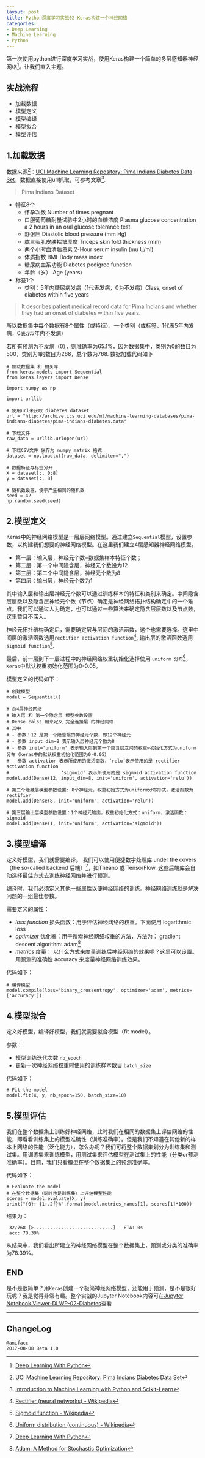 ```yaml
---
layout: post
title: Python深度学习实战02-Keras构建一个神经网络
categories:
- Deep Learning
- Machine Learning
- Python
---
```


第一次使用python进行深度学习实战，使用Keras构建一个简单的多层感知器神经网络[^1]。让我们直入主题。

## 实战流程

- 加载数据
- 模型定义
- 模型编译
- 模型拟合
- 模型评估

## 1.加载数据

数据来源[^2]：[UCI Machine Learning Repository: Pima Indians Diabetes Data Set](http://archive.ics.uci.edu/ml/datasets/Pima+Indians+Diabetes)，数据直接使用url抓取，可参考文章[^3].

> Pima Indians Dataset

- 特征8个
    - 怀孕次数 Number of times pregnant
    - 口服葡萄糖耐量试验中2小时的血糖浓度 Plasma glucose concentration a 2 hours in an oral glucose tolerance test.
    - 舒张压 Diastolic blood pressure (mm Hg)
    - 肱三头肌皮肤褶皱厚度 Triceps skin fold thickness (mm)
    - 两个小时血清胰岛素 2-Hour serum insulin (mu U/ml)
    - 体质指数 BMI-Body mass index
    - 糖尿病血系功能 Diabetes pedigree function
    - 年龄（岁）  Age (years)
- 标签1个
    - 类别：5年内糖尿病发病（1代表发病，0为不发病）Class, onset of diabetes within five years

> It describes patient medical record data for Pima Indians and whether they had an
onset of diabetes within five years.

所以数据集中每个数据有8个属性（或特征），一个类别（或标签，1代表5年内发病，0表示5年内不发病）

若所有预测为不发病（0），则准确率为65.1%，因为数据集中，类别为0的数目为500，类别为1的数目为268，总个数为768. 数据加载代码如下

```
# 加载数据集 和 相关库
from keras.models import Sequential
from keras.layers import Dense

import numpy as np

import urllib

# 使用url来获取 diabetes dataset
url = "http://archive.ics.uci.edu/ml/machine-learning-databases/pima-indians-diabetes/pima-indians-diabetes.data"

# 下载文件
raw_data = urllib.urlopen(url)

# 下载CSV文件 保存为 numpy matrix 格式
dataset = np.loadtxt(raw_data, delimiter=",")

# 数据特征与标签分开
X = dataset[:, 0:8]
y = dataset[:, 8]

# 随机数设置，便于产生相同的随机数
seed = 42
np.random.seed(seed)
```
## 2.模型定义

Keras中的神经网络模型是一层层网络模型。通过建立`Sequential`模型，设置参数，以构建我们想要的神经网络模型。在这里我们建立4层感知器神经网络模型。

- 第一层：输入层，神经元个数=数据集样本特征个数；
- 第二层：第一个中间隐含层，神经元个数设为12
- 第三层：第二个中间隐含层，神经元个数为8
- 第四层：输出层，神经元个数为1

其中输入层和输出层神经元个数可以通过训练样本的特征和类别来确定。中间隐含层层数以及隐含层神经元个数（节点）确定是神经网络拓扑结构确定中的一个难点。我们可以通过人为确定，也可以通过一些算法来确定隐含层层数以及节点数，这里暂且不深入。

神经元拓扑结构确定后，需要确定层与层间的激活函数，这个也需要选择。这里中间层的激活函数选用`rectifier activation function`[^4], 输出层的激活函数选用 `sigmoid function`[^5].

最后，前一层到下一层过程中的神经网络权重初始化选择使用 `uniform 分布`[^6]，`Keras`中默认权重初始化范围为0-0.05。

模型定义的代码如下：

```
# 创建模型
model = Sequential()

# 总4层神经网络
# 输入层 和 第一个隐含层 模型参数设置
# Dense calss 用来定义 完全连接层 的神经网络
# 其中
# - 参数：12 是第一个隐含层的神经元个数，即12个神经元
# - 参数 input_dim=8 表示输入层神经元个数为8
# - 参数 init='uniform' 表示输入层到第一个隐含层之间的权重w初始化方式为uniform分布（keras中的默认权重初始化范围为0-0.05）
# - 参数 activation 表示所使用的激活函数，‘relu’表示使用的是 rectifier activation function
#                   ‘sigmoid’ 表示所使用的是 sigmoid activation function
model.add(Dense(12, input_dim=8, init='uniform', activation='relu'))

# 第二个隐藏层模型参数设置: 8个神经元，权重初始方式为uniform分布形式，激活函数为 rectifier
model.add(Dense(8, init='uniform', activation='relu'))

# 第三层输出层模型参数设置：1个神经元输出，权重初始化方式：uniform，激活函数：sigmoid
model.add(Dense(1, init='uniform', activation='sigmoid'))
```

## 3.模型编译


定义好模型，我们就需要编译。 我们可以使用便捷数字处理库 under the covers （the so-called backend 后端）[^1]，如Theano 或 TensorFlow. 这些后端库会自动选择最佳方式去训练神经网络并进行预测。

编译时，我们必须定义其他一些属性以便神经网络的训练。神经网络训练就是解决问题的一组最佳参数。

需要定义的属性：

- *loss function* 损失函数：用于评估神经网络的权重。下面使用 logarithmic loss
- *optimizer* 优化器：用于搜索神经网络权重的方法，方法为： gradient descent algorithm: adam[^7]
- *metrics* 度量： 以什么方式来度量训练后神经网络的效果呢？这里可以设置。 用预测的准确性 accuracy 来度量神经网络训练效果。

代码如下：

```
# 编译模型
model.compile(loss='binary_crossentropy', optimizer='adam', metrics=['accuracy'])
```

## 4.模型拟合

定义好模型，编译好模型，我们就需要拟合模型（fit model）。

参数：

- 模型训练迭代次数 `nb_epoch`
- 更新一次神经网络权重时使用的训练样本数目 `batch_size`

代码如下：

```
# Fit the model
model.fit(X, y, nb_epoch=150, batch_size=10)
```

## 5.模型评估

我们在整个数据集上训练好神经网络，此时我们在相同的数据集上评估网络的性能，即看看训练集上的模型准确性（训练准确率）。但是我们不知道在其他新的样本上网络的性能（泛化能力），怎么办呢？我们可将整个数据集划分为训练集和测试集。用训练集来训练模型，用测试集来评估模型在测试集上的性能（分类or预测准确率）。目前，我们只看模型在整个数据集上的预测准确率。

代码如下：

```
# Evaluate the model
# 在整个数据集（同时也是训练集）上评估模型性能
scores = model.evaluate(X, y)
print("{0}: {1:.2f}%".format(model.metrics_names[1], scores[1]*100))
```

结果为：

```
 32/768 [>.............................] - ETA: 0s
 acc: 78.39%
```

从结果中，我们看出所建立的神经网络模型在整个数据集上，预测或分类的准确率为78.39%。

## END

是不是很简单？用`Keras`创建一个极简神经网络模型，还能用于预测，是不是很好玩呢？我是觉得非常有趣。整个实战的Jupyter Notebook内容可在[Jupyter Notebook Viewer-DLWP-02-Diabetes](https://nbviewer.jupyter.org/github/JeremiahZhang/gopython/blob/master/AI/deep-learning-with-python/ch7-pima-indians-diabetes-nn.ipynb)查看


---

## ChangeLog

```
@anifacc
2017-08-08 Beta 1.0
```

[^1]:   [Deep Learning With Python](https://machinelearningmastery.com/deep-learning-with-python/)
[^2]:   [UCI Machine Learning Repository: Pima Indians Diabetes Data Set](http://archive.ics.uci.edu/ml/datasets/Pima+Indians+Diabetes)
[^3]:   [Introduction to Machine Learning with Python and Scikit-Learn](https://kukuruku.co/post/introduction-to-machine-learning-with-python-andscikit-learn/)
[^4]:   [Rectifier (neural networks) - Wikipedia](https://en.wikipedia.org/wiki/Rectifier_(neural_networks))
[^5]:   [Sigmoid function - Wikipedia](https://en.wikipedia.org/wiki/Sigmoid_function)
[^6]:   [Uniform distribution (continuous) - Wikipedia](https://en.wikipedia.org/wiki/Uniform_distribution_(continuous))
[^7]:   [Adam: A Method for Stochastic Optimization](https://arxiv.org/abs/1412.6980)
